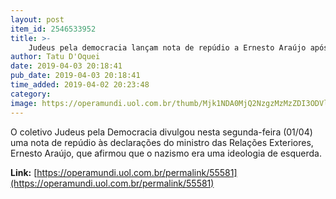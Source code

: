 ```yaml
---
layout: post
item_id: 2546533952
title: >-
    Judeus pela democracia lançam nota de repúdio a Ernesto Araújo após ministro afirmar que 'nazismo era de esquerda'
author: Tatu D'Oquei
date: 2019-04-03 20:18:41
pub_date: 2019-04-03 20:18:41
time_added: 2019-04-02 20:23:48
category: 
image: https://operamundi.uol.com.br/thumb/Mjk1NDA0MjQ2NzgzMzMzZDI3ODVlNzlmMmU3ZDIxZWNfZGI3ZmY2MDk2YjYyMzZkZjU3NWVmYjY4ODA1OGIwYTAuanBn
---
```


O coletivo Judeus pela Democracia divulgou nesta segunda-feira (01/04) uma nota de repúdio às declarações do ministro das Relações Exteriores, Ernesto Araújo, que afirmou que o nazismo era uma ideologia de esquerda.

**Link:** [https://operamundi.uol.com.br/permalink/55581](https://operamundi.uol.com.br/permalink/55581)

